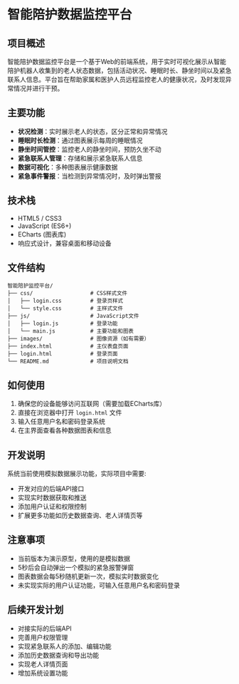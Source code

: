 # 智能陪护数据监控平台

## 项目概述

智能陪护数据监控平台是一个基于Web的前端系统，用于实时可视化展示从智能陪护机器人收集到的老人状态数据，包括活动状况、睡眠时长、静坐时间以及紧急联系人信息。平台旨在帮助家属和医护人员远程监控老人的健康状况，及时发现异常情况并进行干预。

## 主要功能

- **状况检测**：实时展示老人的状态，区分正常和异常情况
- **睡眠时长检测**：通过图表展示每周的睡眠情况
- **静坐时间管控**：监控老人的静坐时间，预防久坐不动
- **紧急联系人管理**：存储和展示紧急联系人信息
- **数据可视化**：多种图表展示健康数据
- **紧急事件警报**：当检测到异常情况时，及时弹出警报

## 技术栈

- HTML5 / CSS3
- JavaScript (ES6+)
- ECharts (图表库)
- 响应式设计，兼容桌面和移动设备

## 文件结构

```
智能陪护监控平台/
├── css/                  # CSS样式文件
│   ├── login.css         # 登录页样式
│   └── style.css         # 主样式文件
├── js/                   # JavaScript文件
│   ├── login.js          # 登录功能
│   └── main.js           # 主要功能和图表
├── images/               # 图像资源（如有需要）
├── index.html            # 主仪表盘页面
├── login.html            # 登录页面
└── README.md             # 项目说明文档
```

## 如何使用

1. 确保您的设备能够访问互联网（需要加载ECharts库）
2. 直接在浏览器中打开 `login.html` 文件
3. 输入任意用户名和密码登录系统
4. 在主界面查看各种数据图表和信息

## 开发说明

系统当前使用模拟数据展示功能，实际项目中需要:
- 开发对应的后端API接口
- 实现实时数据获取和推送
- 添加用户认证和权限控制
- 扩展更多功能如历史数据查询、老人详情页等

## 注意事项

- 当前版本为演示原型，使用的是模拟数据
- 5秒后会自动弹出一个模拟的紧急报警弹窗
- 图表数据会每5秒随机更新一次，模拟实时数据变化
- 未实现实际的用户认证功能，可输入任意用户名和密码登录

## 后续开发计划

- 对接实际的后端API
- 完善用户权限管理
- 实现紧急联系人的添加、编辑功能
- 添加历史数据查询和导出功能
- 实现老人详情页面
- 增加系统设置功能